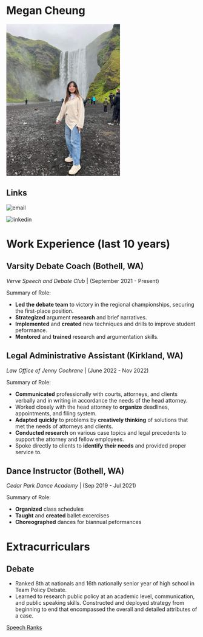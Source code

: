 # Megan Cheung
<img src="megan.jpeg" alt="An image of Megan Cheung" width="300"/>

## Links

![email](megcheu@uw.edu)

![linkedin](http://www.linkedin.com/in/megcheung)

# Work Experience (last 10 years)

## Varsity Debate Coach (Bothell, WA)

_Verve Speech and Debate Club_ | (September 2021 - Present)

Summary of Role:

- **Led the debate team** to victory in the regional championships, securing the first-place position.
- **Strategized** argument **research** and brief narratives. 
- **Implemented** and **created** new techniques and drills to improve student peformance.
- **Mentored** and **trained** research and argumentation skills.

## Legal Administrative Assistant (Kirkland, WA)
_Law Office of Jenny Cochrane_ | (June 2022 - Nov 2022)

Summary of Role:

- **Communicated** professionally with courts, attorneys, and clients verbally and in writing in accordance the needs of the head attorney.
- Worked closely with the head attorney to **organize** deadlines, appointments, and filing system. 
- **Adapted quickly** to problems by **creatively thinking** of solutions that met the needs of attorneys and clients. 
- **Conducted research** on various case topics and legal precedents to support the attorney and fellow employees. 
- Spoke directly to clients to **identify their needs** and provided proper service to. 

## Dance Instructor (Bothell, WA)
_Cedar Park Dance Academy_ | (Sep 2019 - Jul 2021)

Summary of Role:

- **Organized** class schedules
- **Taught** and **created** ballet excercises
- **Choreographed** dances for biannual peformances

# Extracurriculars
## Debate
- Ranked 8th at nationals and 16th nationally senior year of high school in Team Policy Debate.
- Learned to research public policy at an academic level, communication, and public speaking skills.
Constructed and deployed strategy from beginning to end that encompassed the overall and detailed attributes of a case. 

[Speech Ranks](http://www.speechranks.com/2020/profile/view/7563)

